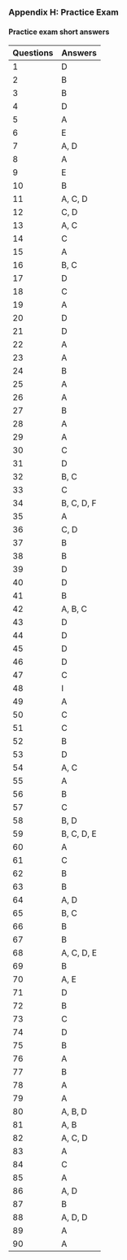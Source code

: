 ### Appendix H: Practice Exam

#### Practice exam short answers

Questions | Answers
----------|--------
1         | D
2         | B
3         | B
4         | D
5         | A
6         | E
7         | A, D
8         | A
9         | E
10        | B
11        | A, C, D
12        | C, D
13        | A, C
14        | C
15        | A
16        | B, C
17        | D
18        | C
19        | A
20        | D
21        | D
22        | A
23        | A
24        | B
25        | A
26        | A
27        | B
28        | A
29        | A
30        | C
31        | D
32        | B, C
33        | C
34        | B, C, D, F
35        | A
36        | C, D
37        | B
38        | B
39        | D
40        | D
41        | B
42        | A, B, C
43        | D
44        | D
45        | D
46        | D
47        | C
48        | I
49        | A
50        | C
51        | C
52        | B
53        | D
54        | A, C
55        | A
56        | B
57        | C
58        | B, D
59        | B, C, D, E
60        | A
61        | C
62        | B
63        | B
64        | A, D
65        | B, C
66        | B
67        | B
68        | A, C, D, E
69        | B
70        | A, E
71        | D
72        | B
73        | C
74        | D
75        | B
76        | A
77        | B
78        | A
79        | A
80        | A, B, D
81        | A, B
82        | A, C, D
83        | A
84        | C
85        | A
86        | A, D
87        | B
88        | A, D, D
89        | A
90        | A
